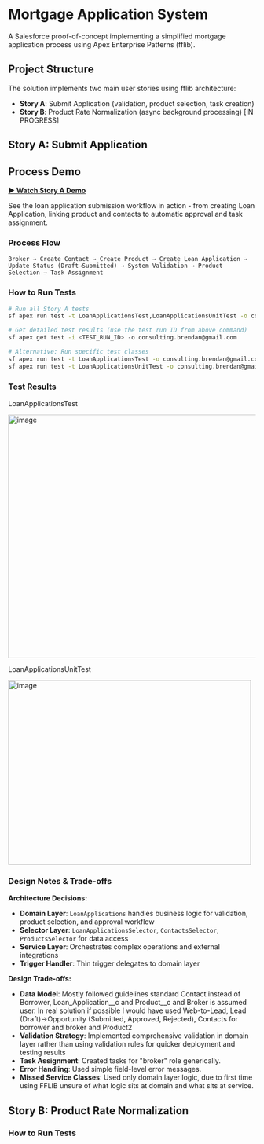 # Mortgage Application System

A Salesforce proof-of-concept implementing a simplified mortgage application process using Apex Enterprise Patterns (fflib).

## Project Structure

The solution implements two main user stories using fflib architecture:
- **Story A**: Submit Application (validation, product selection, task creation)
- **Story B**: Product Rate Normalization (async background processing) [IN PROGRESS]

## Story A: Submit Application

## Process Demo

**[▶️ Watch Story A Demo](https://www.loom.com/share/dc76320baf9944f9830bc83319938feb?sid=8e28daeb-e900-4fef-9235-734dc90a7bc2)**

See the loan application submission workflow in action - from creating Loan Application, linking product and contacts to automatic approval and task assignment.

### Process Flow
```
Broker → Create Contact → Create Product → Create Loan Application → Update Status (Draft→Submitted) → System Validation → Product Selection → Task Assignment
```

### How to Run Tests
```bash
# Run all Story A tests
sf apex run test -t LoanApplicationsTest,LoanApplicationsUnitTest -o consulting.brendan@gmail.com

# Get detailed test results (use the test run ID from above command)
sf apex get test -i <TEST_RUN_ID> -o consulting.brendan@gmail.com

# Alternative: Run specific test classes
sf apex run test -t LoanApplicationsTest -o consulting.brendan@gmail.com
sf apex run test -t LoanApplicationsUnitTest -o consulting.brendan@gmail.com
```
### Test Results

LoanApplicationsTest

<img width="521" height="496" alt="image" src="https://github.com/user-attachments/assets/070672da-7262-43d4-ba5d-70fef546cc8e" />

LoanApplicationsUnitTest

<img width="494" height="376" alt="image" src="https://github.com/user-attachments/assets/ff3780de-b6bb-462d-bd1d-234ef9f12341" />

### Design Notes & Trade-offs

**Architecture Decisions:**
- **Domain Layer**: `LoanApplications` handles business logic for validation, product selection, and approval workflow
- **Selector Layer**: `LoanApplicationsSelector`, `ContactsSelector`, `ProductsSelector` for data access
- **Service Layer**: Orchestrates complex operations and external integrations
- **Trigger Handler**: Thin trigger delegates to domain layer

**Design Trade-offs:**
- **Data Model**: Mostly followed guidelines standard Contact instead of Borrower, Loan_Application__c and Product__c and Broker is assumed user. In real solution if possible I would have used Web-to-Lead, Lead (Draft)->Opportunity (Submitted, Approved, Rejected), Contacts for borrower and broker and Product2
- **Validation Strategy**: Implemented comprehensive validation in domain layer rather than using validation rules for quicker deployment and testing results 
- **Task Assignment**: Created tasks for "broker" role generically.
- **Error Handling**: Used simple field-level error messages. 
- **Missed Service Classes**: Used only domain layer logic, due to first time using FFLIB unsure of what logic sits at domain and what sits at service. 

## Story B: Product Rate Normalization

### How to Run Tests




